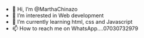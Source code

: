 - 👋 Hi, I’m @MarthaChinazo
- 👀 I’m interested in Web development 
- 🌱 I’m currently learning html, css and Javascript
- 📫 How to reach me on WhatsApp....07030732979

<!---
MarthaChinazo/MarthaChinazo is a ✨ special ✨ repository because its `README.md` (this file) appears on your GitHub profile.
You can click the Preview link to take a look at your changes.
--->
